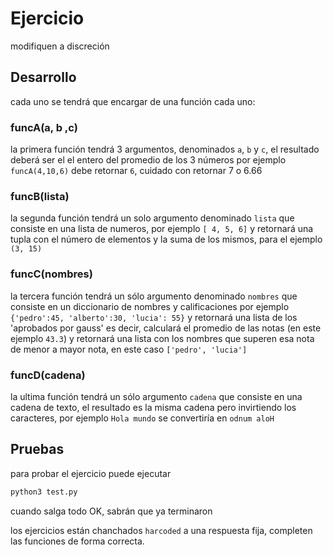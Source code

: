 # Ejercicio

modifiquen a discreción



## Desarrollo

cada uno se tendrá que encargar de una función cada uno:

### funcA(a, b ,c)

la primera función tendrá 3 argumentos, denominados `a`, `b`  y `c`, el resultado deberá ser el el entero del promedio de los 3 números por ejemplo `funcA(4,10,6)` debe retornar `6`, cuidado con retornar 7 o 6.66

### funcB(lista)

la segunda función tendrá un solo argumento denominado `lista` que consiste en una lista de numeros, por ejemplo  `[ 4, 5, 6]`  y retornará una tupla con el número de elementos y la suma de los mismos, para el ejemplo `(3, 15)`

### funcC(nombres)

la tercera función tendrá un sólo argumento denominado `nombres` que consiste en un diccionario de nombres y calificaciones por ejemplo `{'pedro':45, 'alberto':30, 'lucia': 55}` y retornará una lista de los 'aprobados por gauss' es decir, calculará el promedio de las notas (en este ejemplo `43.3`) y retornará una lista con los nombres que superen esa nota de menor a mayor nota, en este caso `['pedro', 'lucia']`

### funcD(cadena)

la ultima función tendrá un sólo argumento `cadena` que consiste en una cadena de texto, el resultado es la misma cadena pero invirtiendo los caracteres, por ejemplo `Hola mundo` se convertiría en `odnum aloH`









## Pruebas

para probar el ejercicio puede ejecutar 



```sh
python3 test.py
```



cuando salga todo OK, sabrán que ya terminaron

los ejercicios están chanchados `harcoded` a una respuesta fija, completen las funciones de forma correcta.
